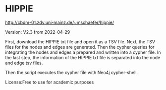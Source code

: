 # HIPPIE

http://cbdm-01.zdv.uni-mainz.de/~mschaefer/hippie/

Version: V2.3 from 2022-04-29

First, download the HIPPIE txt file and open it as a TSV file. Next, the TSV files for the nodes and edges are generated. Then the cypher queries for integrating the nodes and edges a prepared and written into a cypher file. In the last step, the information of the HIPPIE txt file is separated into the node and edge tsv files.

Then the script executes the cypher file with Neo4j cypher-shell.

License:Free to use for academic purposes